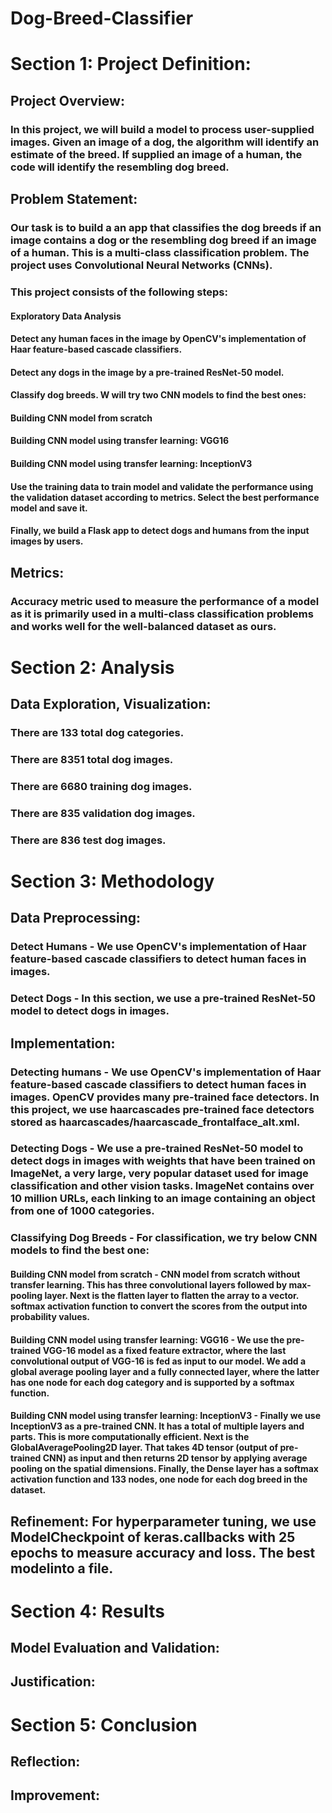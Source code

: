 # Dog-Breed-Classifier

# Section 1: Project Definition: 
## Project Overview: 
### In this project, we will build a model to process user-supplied images. Given an image of a dog, the algorithm will identify an estimate of the breed. If supplied an image of a human, the code will identify the resembling dog breed.

## Problem Statement: 
### Our task is to build a an app that classifies the dog breeds if an image contains a dog or the resembling dog breed if an image of a human. This is a multi-class classification problem. The project uses Convolutional Neural Networks (CNNs). 

### This project consists of the following steps:
#### Exploratory Data Analysis
#### Detect any human faces in the image by OpenCV's implementation of Haar feature-based cascade classifiers.
#### Detect any dogs in the image by a pre-trained ResNet-50 model.
#### Classify dog breeds. W will try two CNN models to find the best ones:
#### Building CNN model from scratch
#### Building CNN model using transfer learning: VGG16
#### Building CNN model using transfer learning: InceptionV3
#### Use the training data to train model and validate the performance using the validation dataset according to metrics. Select the best performance model and save it.
#### Finally, we build a Flask app to detect dogs and humans from the input images by users.

## Metrics: 
### Accuracy metric used to measure the performance of a model as it is primarily used in a multi-class classification problems and works well for the well-balanced dataset as ours. 

# Section 2: Analysis
## Data Exploration, Visualization: 
### There are 133 total dog categories.
### There are 8351 total dog images.
### There are 6680 training dog images.
### There are 835 validation dog images.
### There are 836 test dog images.

# Section 3: Methodology
## Data Preprocessing: 
### Detect Humans - We use OpenCV's implementation of Haar feature-based cascade classifiers to detect human faces in images. 

### Detect Dogs - In this section, we use a pre-trained ResNet-50 model to detect dogs in images. 

## Implementation: 
### Detecting humans - We use OpenCV's implementation of Haar feature-based cascade classifiers to detect human faces in images. OpenCV provides many pre-trained face detectors. In this project, we use haarcascades pre-trained face detectors stored as haarcascades/haarcascade_frontalface_alt.xml.

### Detecting Dogs - We use a pre-trained ResNet-50 model to detect dogs in images with weights that have been trained on ImageNet, a very large, very popular dataset used for image classification and other vision tasks. ImageNet contains over 10 million URLs, each linking to an image containing an object from one of 1000 categories. 

### Classifying Dog Breeds - For classification, we try below CNN models to find the best one:
#### Building CNN model from scratch - CNN model from scratch without transfer learning. This has three convolutional layers followed by max-pooling layer. Next is the flatten layer to flatten the array to a vector. softmax activation function to convert the scores from the output into probability values.

#### Building CNN model using transfer learning: VGG16 - We use the pre-trained VGG-16 model as a fixed feature extractor, where the last convolutional output of VGG-16 is fed as input to our model. We add a global average pooling layer and a fully connected layer, where the latter has one node for each dog category and is supported by a softmax function.

#### Building CNN model using transfer learning: InceptionV3 - Finally we use InceptionV3 as a pre-trained CNN. It has a total of multiple layers and parts. This is more computationally efficient. Next is the GlobalAveragePooling2D layer. That takes 4D tensor (output of pre-trained CNN) as input and then returns 2D tensor by applying average pooling on the spatial dimensions. Finally, the Dense layer has a softmax activation function and 133 nodes, one node for each dog breed in the dataset.

## Refinement: For hyperparameter tuning, we use ModelCheckpoint of keras.callbacks with 25 epochs to measure accuracy and loss. The best modelinto a file.

# Section 4: Results
## Model Evaluation and Validation: 
## Justification: 

# Section 5: Conclusion
## Reflection: 
## Improvement: 
